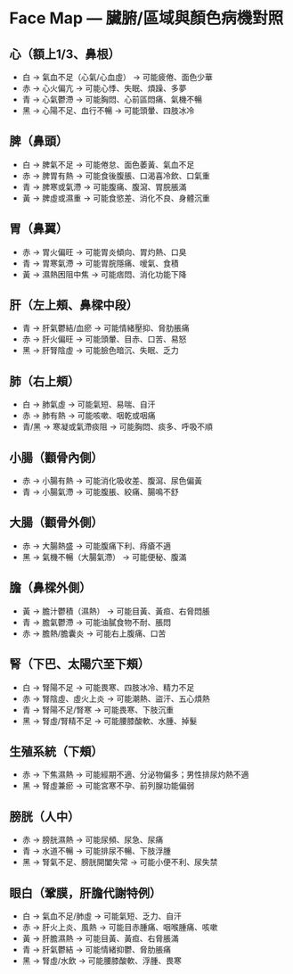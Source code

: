 # Face Map — 臟腑/區域與顏色病機對照

## 心（額上1/3、鼻根）
- 白 → 氣血不足（心氣/心血虛） → 可能疲倦、面色少華  
- 赤 → 心火偏亢 → 可能心悸、失眠、煩躁、多夢  
- 青 → 心氣鬱滯 → 可能胸悶、心前區悶痛、氣機不暢  
- 黑 → 心陽不足、血行不暢 → 可能頭暈、四肢冰冷  

## 脾（鼻頭）
- 白 → 脾氣不足 → 可能倦怠、面色萎黃、氣血不足  
- 赤 → 脾胃有熱 → 可能食後腹脹、口渴喜冷飲、口氣重  
- 青 → 脾寒或氣滯 → 可能腹痛、腹瀉、胃脘脹滿  
- 黃 → 脾虛或濕重 → 可能食慾差、消化不良、身體沉重  

## 胃（鼻翼）
- 赤 → 胃火偏旺 → 可能胃炎傾向、胃灼熱、口臭  
- 青 → 胃寒氣滯 → 可能胃脘隱痛、嗳氣、食積  
- 黃 → 濕熱困阻中焦 → 可能痞悶、消化功能下降  

## 肝（左上頰、鼻樑中段）
- 青 → 肝氣鬱結/血瘀 → 可能情緒壓抑、脅肋脹痛  
- 赤 → 肝火偏旺 → 可能頭暈、目赤、口苦、易怒  
- 黑 → 肝腎陰虛 → 可能臉色暗沉、失眠、乏力  

## 肺（右上頰）
- 白 → 肺氣虛 → 可能氣短、易喘、自汗  
- 赤 → 肺有熱 → 可能咳嗽、咽乾或咽痛  
- 青/黑 → 寒凝或氣滯痰阻 → 可能胸悶、痰多、呼吸不順  

## 小腸（顴骨內側）
- 赤 → 小腸有熱 → 可能消化吸收差、腹瀉、尿色偏黃  
- 青 → 小腸氣滯 → 可能腹脹、絞痛、腸鳴不舒  

## 大腸（顴骨外側）
- 赤 → 大腸熱盛 → 可能腹痛下利、痔瘡不適  
- 黑 → 氣機不暢（大腸氣滯） → 可能便秘、腹滿  

## 膽（鼻樑外側）
- 黃 → 膽汁鬱積（濕熱） → 可能目黃、黃疸、右脅悶脹  
- 青 → 膽氣鬱滯 → 可能油膩食物不耐、脹悶  
- 赤 → 膽熱/膽囊炎 → 可能右上腹痛、口苦  

## 腎（下巴、太陽穴至下頰）
- 白 → 腎陽不足 → 可能畏寒、四肢冰冷、精力不足  
- 赤 → 腎陰虛、虛火上炎 → 可能潮熱、盜汗、五心煩熱  
- 青 → 腎陽不足/腎寒 → 可能畏寒、下肢沉重  
- 黑 → 腎虛/腎精不足 → 可能腰膝酸軟、水腫、掉髮  

## 生殖系統（下頰）
- 赤 → 下焦濕熱 → 可能經期不適、分泌物偏多；男性排尿灼熱不適  
- 黑 → 腎虛兼瘀 → 可能宮寒不孕、前列腺功能偏弱  

## 膀胱（人中）
- 赤 → 膀胱濕熱 → 可能尿頻、尿急、尿痛  
- 青 → 水道不暢 → 可能排尿不暢、下肢浮腫  
- 黑 → 腎氣不足、膀胱開闔失常 → 可能小便不利、尿失禁  

## 眼白（鞏膜，肝膽代謝特例）
- 白 → 氣血不足/肺虛 → 可能氣短、乏力、自汗  
- 赤 → 肝火上炎、風熱 → 可能目赤腫痛、咽喉腫痛、咳嗽  
- 黃 → 肝膽濕熱 → 可能目黃、黃疸、右脅脹滿  
- 青 → 肝氣鬱結 → 可能情緒抑鬱、脅肋脹痛  
- 黑 → 腎虛/水飲 → 可能腰膝酸軟、浮腫、畏寒  
